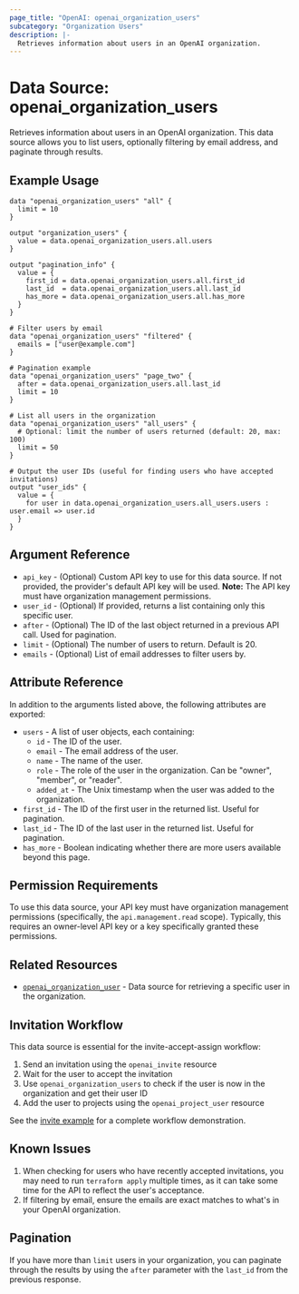 ```yaml
---
page_title: "OpenAI: openai_organization_users"
subcategory: "Organization Users"
description: |-
  Retrieves information about users in an OpenAI organization.
---
```


# Data Source: openai_organization_users

Retrieves information about users in an OpenAI organization. This data source allows you to list users, optionally filtering by email address, and paginate through results.

## Example Usage

```hcl
data "openai_organization_users" "all" {
  limit = 10
}

output "organization_users" {
  value = data.openai_organization_users.all.users
}

output "pagination_info" {
  value = {
    first_id = data.openai_organization_users.all.first_id
    last_id  = data.openai_organization_users.all.last_id
    has_more = data.openai_organization_users.all.has_more
  }
}

# Filter users by email
data "openai_organization_users" "filtered" {
  emails = ["user@example.com"]
}

# Pagination example
data "openai_organization_users" "page_two" {
  after = data.openai_organization_users.all.last_id
  limit = 10
}

# List all users in the organization
data "openai_organization_users" "all_users" {
  # Optional: limit the number of users returned (default: 20, max: 100)
  limit = 50
}

# Output the user IDs (useful for finding users who have accepted invitations)
output "user_ids" {
  value = {
    for user in data.openai_organization_users.all_users.users : user.email => user.id
  }
}
```

## Argument Reference

* `api_key` - (Optional) Custom API key to use for this data source. If not provided, the provider's default API key will be used. **Note:** The API key must have organization management permissions.
* `user_id` - (Optional) If provided, returns a list containing only this specific user.
* `after` - (Optional) The ID of the last object returned in a previous API call. Used for pagination.
* `limit` - (Optional) The number of users to return. Default is 20.
* `emails` - (Optional) List of email addresses to filter users by.

## Attribute Reference

In addition to the arguments listed above, the following attributes are exported:

* `users` - A list of user objects, each containing:
  * `id` - The ID of the user.
  * `email` - The email address of the user.
  * `name` - The name of the user.
  * `role` - The role of the user in the organization. Can be "owner", "member", or "reader".
  * `added_at` - The Unix timestamp when the user was added to the organization.
* `first_id` - The ID of the first user in the returned list. Useful for pagination.
* `last_id` - The ID of the last user in the returned list. Useful for pagination.
* `has_more` - Boolean indicating whether there are more users available beyond this page.

## Permission Requirements

To use this data source, your API key must have organization management permissions (specifically, the `api.management.read` scope). Typically, this requires an owner-level API key or a key specifically granted these permissions.

## Related Resources

* [`openai_organization_user`](organization_user.html) - Data source for retrieving a specific user in the organization.

## Invitation Workflow

This data source is essential for the invite-accept-assign workflow:

1. Send an invitation using the `openai_invite` resource
2. Wait for the user to accept the invitation
3. Use `openai_organization_users` to check if the user is now in the organization and get their user ID
4. Add the user to projects using the `openai_project_user` resource

See the [invite example](/examples/invite/) for a complete workflow demonstration.

## Known Issues

1. When checking for users who have recently accepted invitations, you may need to run `terraform apply` multiple times, as it can take some time for the API to reflect the user's acceptance.
2. If filtering by email, ensure the emails are exact matches to what's in your OpenAI organization.

## Pagination

If you have more than `limit` users in your organization, you can paginate through the results by using the `after` parameter with the `last_id` from the previous response. 